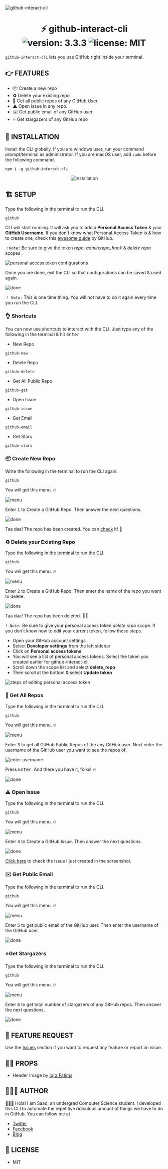 ![github-interact-cli](https://i.imgur.com/m46Grpf.jpg)

<div align="center">
	<h1>⚡️ github-interact-cli<br>
	<img alt="version: 3.3.3" src="https://img.shields.io/badge/version-v3.3.3-green">
	<img alt="license: MIT" src="https://img.shields.io/badge/license-MIT-green">
	</h1>
</div>

`github-interact-cli` lets you use GitHub right inside your terminal.

## 👉 FEATURES

- 📦 Create a new repo
- ♻️ Delete your existing repo
- 🚀 Get all public repos of any GitHub User
- ⚠️ Open issue in any repo.
- ✉️ Get public email of any GitHub user
- ⭐️ Get stargazers of any GitHub repo

## 🎩 INSTALLATION

Install the CLI globally. If you are windows user, run your command prompt/terminal as administrator. If you are macOS user, add `sudo` before the following command.

```
npm i -g github-interact-cli
```

<div align="center">
	<img alt="installation" src="https://i.imgur.com/ClFFvhH.gif">
</div>

## 🏗 SETUP

Type the following in the terminal to run the CLI.

```
github
```

CLI will start running. It will ask you to add a **Personal Access Token** & your **GitHub Username**. If you don't know what Personal Access Token is & how to create one, check this [awesome guide](https://help.github.com/en/github/authenticating-to-github/creating-a-personal-access-token-for-the-command-line) by GitHub.

`！Note:` Be sure to give the token _repo_, _admin:repo_hook_ & _delete repo_ scopes .

<img alt="personal access token configurations" src="https://i.imgur.com/E30KXz8.png">

Once you are done, exit the CLI so that configurations can be saved & used again.

<img alt="done" src="https://i.imgur.com/fVdgewD.png">

`！ Note:` This is one time thing. You will not have to do it again every time you run the CLI.

### 👌 Shortcuts

You can now use shortcuts to interact with the CLI. Just type any of the following in the terminal & hit <kbd>Enter</kbd>

- New Repo

```
github-new
```

- Delete Repo

```
github-delete
```

- Get All Public Repo

```
github-get
```

- Open Issue

```
github-issue
```

- Get Email

```
github-email
```

- Get Stars

```
github-stars
```

### 📦 Create New Repo

Write the following in the terminal to run the CLI again.

```
github
```

You will get this menu. 🔥

<img alt="menu" src="https://i.imgur.com/ccwTAbs.png">

Enter <kbd>1</kbd> to Create a GitHub Repo. Then answer the next questions.

<img alt="done" src="https://i.imgur.com/bRPNnat.png">

Taa daa! The repo has been created. You can [check](https://github.com/msaaddev/git-test-repo) it! 🥂

### ♻️ Delete your Existing Repo

Type the following in the terminal to run the CLI.

```
github
```

You will get this menu. 🔥

<img alt="menu" src="https://i.imgur.com/ccwTAbs.png">

Enter <kbd>2</kbd> to Create a GitHub Repo. Then enter the name of the repo you want to delete.

<img alt="done" src="https://i.imgur.com/fdpmK2O.png">

Taa daa! The repo has been deleted. 🙌🏻

`! Note:` Be sure to give your personal access token _delete repo_ scope. If you don't know how to edit your current token, follow these steps.

- Open your GitHub account settings
- Select **Developer settings** from the left sidebar
- Click on **Personal access tokens**
- You will see a list of personal access tokens. Select the token you created earlier for github-interact-cli.
- Scroll down the scope list and select **delete_repo**
- Then scroll at the bottom & select **Update token**

<img alt="steps of editing personal access token" src="https://i.imgur.com/2s3lOJV.gif">

### 🚀 Get All Repos

Type the following in the terminal to run the CLI.

```
github
```

You will get this menu. 🔥

<img alt="menu" src="https://i.imgur.com/ccwTAbs.png">

Enter <kbd>3</kbd> to get all GitHub Public Repos of the any GitHub user. Next enter the username of the GitHub user you want to see the repos of.

<img alt="enter username" src="https://i.imgur.com/K0eW1yR.png">

Press <kbd>Enter</kbd>. And there you have it, folks! 🔥

<img alt="done" src="https://i.imgur.com/kID3qMm.png">

### ⚠️ Open Issue

Type the following in the terminal to run the CLI.

```
github
```

You will get this menu. 🔥

<img alt="menu" src="https://i.imgur.com/ccwTAbs.png">

Enter <kbd>4</kbd> to Create a GitHub Issue. Then answer the next questions.

<img alt="done" src="https://i.imgur.com/bAp9IK5.png">

[Click here](https://github.com/msaaddev/vidly/issues/9) to check the issue I just created in the screenshot.

### ✉️ Get Public Email

Type the following in the terminal to run the CLI.

```
github
```

You will get this menu. 🔥

<img alt="menu" src="https://i.imgur.com/ccwTAbs.png">

Enter <kbd>5</kbd> to get public email of the GitHub user. Then enter the username of the GitHub user.

<img alt="done" src="https://i.imgur.com/huGK5nv.png">

### ⭐️Get Stargazers

Type the following in the terminal to run the CLI.

```
github
```

You will get this menu. 🔥

<img alt="menu" src="https://i.imgur.com/ccwTAbs.png">

Enter <kbd>6</kbd> to get total number of stargazers of any GitHub repos. Then answer the next questions.

<img alt="done" src="https://i.imgur.com/TynjyHI.png">

## 🚀 FEATURE REQUEST

Use the [Issues](https://github.com/msaaddev/github-interact-cli/issues) section if you want to request any feature or report an issue.

## 🙌🏻 PROPS

- Header Image by [Iqra Fatima](https://github.com/iqrafatimame)

## 👨🏻‍💻 AUTHOR

🙋🏻‍♂️ Hola! I am Saad, an undergrad Computer Science student. I developed this CLI to automate the repetitive ridiculous amount of things we have to do in GitHub. You can follow me at

- [Twitter](https://twitter.com/msaaddev)
- [Facebook](https://www.facebook.com/msaaddev)
- [Blog](https://msaad.dev)

## 🔑 LICENSE

- MIT
